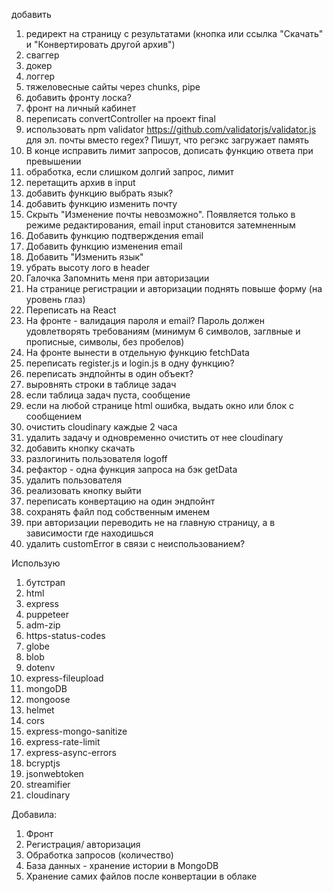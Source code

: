 добавить
1. редирект на страницу с результатами (кнопка или ссылка "Скачать" и "Конвертировать другой архив")
2. сваггер
3. докер
4. логгер
5. тяжеловесные сайты через chunks, pipe
6. добавить фронту лоска?
10. фронт на личный кабинет
11. переписать convertController на проект final
12. использовать npm validator https://github.com/validatorjs/validator.js для эл. почты вместо regex? Пишут, что регэкс загружает память
13. В конце исправить лимит запросов, дописать функцию ответа при превышении
14. обработка, если слишком долгий запрос, лимит
16. перетащить архив в input
17. добавить функцию выбрать язык?
18. добавить функцию изменить почту
19. Скрыть "Изменение почты невозможно". Появляется только в режиме редактирования, email input становится затемненным
20. Добавить функцию подтверждения email
21. Добавить функцию изменения email
22. Добавить "Изменить язык"
23. убрать высоту лого в header
24. Галочка Запомнить меня при авторизации
25. На странице регистрации и авторизации поднять повыше форму (на уровень глаз)
26. Переписать на React
27. На фронте - валидация пароля и email? Пароль должен удовлетворять требованиям (минимум 6 символов, заглвные и прописные, символы, без пробелов)
28. На фронте вынести в отдельную функцию fetchData
29. переписать register.js и login.js в одну функцию?
30. переписать эндпойнты в один объект?
31. выровнять строки в таблице задач
32. если таблица задач пуста, сообщение
33. если на любой странице html ошибка, выдать окно или блок с сообщением
34. очистить cloudinary каждые 2 часа
35. удалить задачу и одновременно очистить от нее cloudinary
36. добавить кнопку скачать
37. разлогинить пользователя logoff
38. рефактор - одна функция запроса на бэк getData
39. удалить пользователя
40. реализовать кнопку выйти
41. переписать конвертацию на один эндпойнт
42. сохранять файл под собственным именем
43. при авторизации переводить не на главную страницу, а в зависимости где находишься
44. удалить customError  в связи с неиспользованием?

Использую

1. бутстрап
2. html
3. express
4. puppeteer
5. adm-zip
6. https-status-codes
7. globe
8. blob
9. dotenv
10. express-fileupload
11. mongoDB
12. mongoose
13. helmet
14. cors
15. express-mongo-sanitize
16. express-rate-limit
17. express-async-errors
18. bcryptjs
19. jsonwebtoken
20. streamifier
21. cloudinary

Добавила:

1. Фронт
2. Регистрация/ авторизация
3. Обработка запросов (количество)
4. База данных - хранение истории в MongoDB
5. Хранение самих файлов после конвертации в облаке
